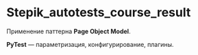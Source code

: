 # Stepik_autotests_course_result

Применение паттерна **Page Object Model**.

**PyTest** — параметризация, конфигурирование, плагины.

